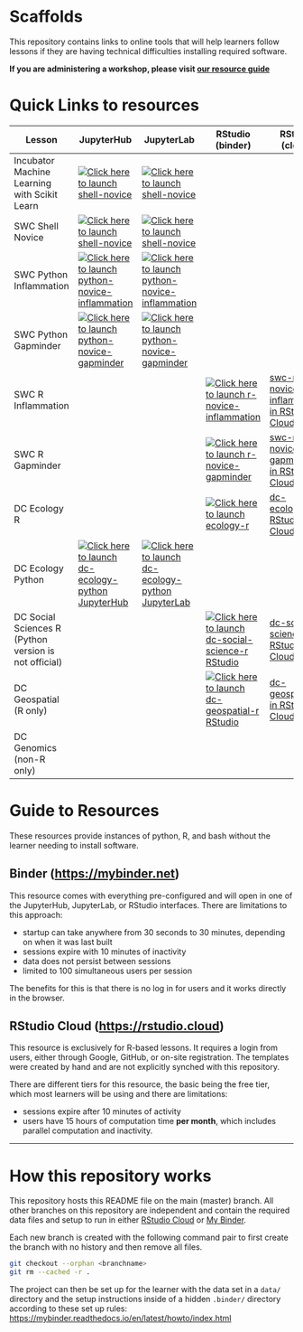 # Scaffolds

This repository contains links to online tools that will help learners follow
lessons if they are having technical difficulties installing required software.

**If you are administering a workshop, please visit [our resource guide](./instructions/workshop-coordination.md#supporting-learners-with-carpentries-scaffolds)**

# Quick Links to resources

| Lesson | JupyterHub | JupyterLab | RStudio (binder) | RStudio (cloud) |
|--------|-----------|--------|-----------|--------|
| Incubator Machine Learning with Scikit Learn| [![Click here to launch shell-novice](https://mybinder.org/badge_logo.svg)](https://mybinder.org/v2/gh/NOC-OI/scaffolds/incubator-machine-learning-sklearn) | [![Click here to launch shell-novice](https://mybinder.org/badge_logo.svg)](https://mybinder.org/v2/gh/NOC-OI/scaffolds/incubator-machine-learning-sklearn?urlpath=lab) | | |
| SWC Shell Novice | [![Click here to launch shell-novice](https://mybinder.org/badge_logo.svg)](https://mybinder.org/v2/gh/carpentries/scaffolds/swc-shell-novice) | [![Click here to launch shell-novice](https://mybinder.org/badge_logo.svg)](https://mybinder.org/v2/gh/carpentries/scaffolds/swc-shell-novice?urlpath=lab) | | |
| SWC Python Inflammation | [![Click here to launch python-novice-inflammation](https://mybinder.org/badge_logo.svg)](https://mybinder.org/v2/gh/carpentries/scaffolds/swc-python-novice-inflammation) | [![Click here to launch python-novice-inflammation](https://mybinder.org/badge_logo.svg)](https://mybinder.org/v2/gh/carpentries/scaffolds/swc-python-novice-inflammation?urlpath=lab) | | |
| SWC Python Gapminder | [![Click here to launch python-novice-gapminder](https://mybinder.org/badge_logo.svg)](https://mybinder.org/v2/gh/carpentries/scaffolds/swc-python-novice-gapminder) | [![Click here to launch python-novice-gapminder](https://mybinder.org/badge_logo.svg)](https://mybinder.org/v2/gh/carpentries/scaffolds/swc-python-novice-gapminder?urlpath=lab) | | |
| SWC R Inflammation | | | [![Click here to launch r-novice-inflammation](https://mybinder.org/badge_logo.svg)](https://mybinder.org/v2/gh/carpentries/scaffolds/swc-r-novice-inflammation?urlpath=rstudio)| [swc-r-novice-inflammation in RStudio Cloud](https://rstudio.cloud/project/1167299) |
| SWC R Gapminder | | | [![Click here to launch r-novice-gapminder](https://mybinder.org/badge_logo.svg)](https://mybinder.org/v2/gh/carpentries/scaffolds/swc-r-novice-gapminder?urlpath=rstudio)| [swc-r-novice-gapminder in RStudio Cloud](https://rstudio.cloud/project/1151792) |
| DC Ecology R | | | [![Click here to launch ecology-r](https://mybinder.org/badge_logo.svg)](https://mybinder.org/v2/gh/carpentries/scaffolds/dc-ecology-r?urlpath=rstudio)| [dc-ecology-r in RStudio Cloud](https://rstudio.cloud/project/1167280) |
| DC Ecology Python | [![Click here to launch dc-ecology-python JupyterHub](https://mybinder.org/badge_logo.svg)](https://mybinder.org/v2/gh/carpentries/scaffolds/dc-ecology-python) | [![Click here to launch dc-ecology-python JupyterLab](https://mybinder.org/badge_logo.svg)](https://mybinder.org/v2/gh/carpentries/scaffolds/dc-ecology-python?urlpath=lab) | | |
| DC Social Sciences R (Python version is not official) | | | [![Click here to launch dc-social-science-r RStudio](https://mybinder.org/badge_logo.svg)](https://mybinder.org/v2/gh/carpentries/scaffolds/dc-social-science-r?urlpath=rstudio) | [dc-social-science in RStudio Cloud](https://rstudio.cloud/project/1167422) |
| DC Geospatial (R only) | | | [![Click here to launch dc-geospatial-r RStudio](https://mybinder.org/badge_logo.svg)](https://mybinder.org/v2/gh/carpentries/scaffolds/dc-geospatial-r?urlpath=rstudio) | [dc-geospatial-r in RStudio Cloud](https://rstudio.cloud/project/1167320)|
| DC Genomics (non-R only) | | | <!-- NOT YET AVAILABLE [![Click here to launch dc-genomics RStudio](https://mybinder.org/badge_logo.svg)](https://mybinder.org/v2/gh/carpentries/scaffolds/dc-genomics?urlpath=rstudio) --> | |

# Guide to Resources

These resources provide instances of python, R, and bash without the learner needing to install software. 

## Binder (https://mybinder.net)

This resource comes with everything pre-configured and will open in one of the
JupyterHub, JupyterLab, or RStudio interfaces. There are limitations to this
approach:

 - startup can take anywhere from 30 seconds to 30 minutes, depending on when
   it was last built
 - sessions expire with 10 minutes of inactivity
 - data does not persist between sessions
 - limited to 100 simultaneous users per session

The benefits for this is that there is no log in for users and it works
directly in the browser.

## RStudio Cloud (https://rstudio.cloud)

This resource is exclusively for R-based lessons. It requires a login from
users, either through Google, GitHub, or on-site registration. The templates 
were created by hand and are not explicitly synched with this repository. 

There are different tiers for this resource, the basic being the free tier,
which most learners will be using and there are limitations:

 - sessions expire after 10 minutes of activity
 - users have 15 hours of computation time **per month**, which includes parallel
   computation and inactivity.

--------------------------------------------------------------------------------

# How this repository works

This repository hosts this README file on the main (master) branch. All other
branches on this repository are independent and contain the required data files
and setup to run in either [RStudio Cloud][rstudio-cloud] or 
[My Binder][my-binder]. 

Each new branch is created with the following command pair to first create the
branch with no history and then remove all files. 

```sh
git checkout --orphan <branchname>
git rm --cached -r .
```

The project can then be set up for the learner with the data set in a `data/`
directory and the setup instructions inside of a hidden `.binder/` directory
according to these set up rules: https://mybinder.readthedocs.io/en/latest/howto/index.html


[rstudio-cloud]: https://rstudio.cloud
[my-binder]: https://mybinder.org

